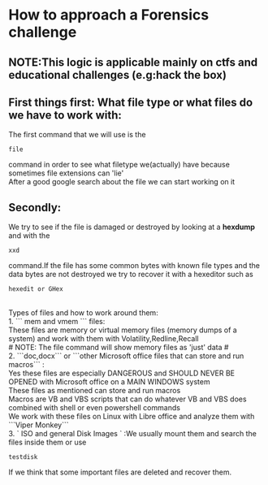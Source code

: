 # How to approach a Forensics challenge #

## NOTE:This logic is applicable mainly on ctfs and educational challenges (e.g:hack the box) ##

<h2>First things first: What file type or what files do we have to work with:</h2>
The first command that we will use is the

```
file
``` 

command in order to see what filetype we(actually) have because sometimes file extensions can 'lie'<br>
After a good google search about the file we can start working on it<br>
<h2>Secondly:</h2>
We try to see if the file is damaged or destroyed by looking at a <b>hexdump</b> and with the 

```
xxd
```
command.If the file has some common bytes with known file types and the data bytes are not destroyed we try to recover it with a hexeditor such as<br>

```
hexedit or GHex
```

<br>
Types of files and how to work around them:<br>
1. ``` mem and vmem ``` files:<br>
  These files are memory or virtual memory files (memory dumps of a system) and work with them with Volatility,Redline,Recall<br>
  # NOTE: The file command will show memory files as 'just' data # <br>
2. ```doc,docx``` or ```other Microsoft office files that can store and run macros``` :<br>
  Yes these files are especially DANGEROUS and SHOULD NEVER BE OPENED with Microsoft office on a MAIN WINDOWS system<br>
  These files as mentioned can store and run macros<br>
  Macros are VB and VBS scripts that can do whatever VB and VBS does combined with shell or even powershell commands<br>
  We work with these files on Linux with Libre office and analyze them with ```Viper Monkey``` <br>
3. ` ISO and general Disk Images `  :We usually mount them and search the files inside them or use

```
testdisk
```

If we think that some important files are deleted and recover them.<br>

